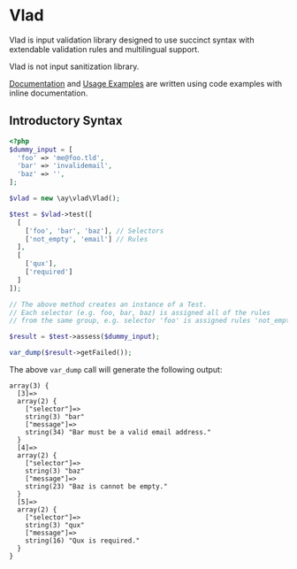 # Vlad

Vlad is input validation library designed to use succinct syntax with extendable validation rules and multilingual support.

Vlad is not input sanitization library.

[Documentation](http://anuary.com/vlad/) and [Usage Examples](http://anuary.com/vlad/) are written using code examples with inline documentation.

## Introductory Syntax

```php
<?php
$dummy_input = [
  'foo' => 'me@foo.tld',
  'bar' => 'invalidemail',
  'baz' => '',
];

$vlad = new \ay\vlad\Vlad();

$test = $vlad->test([
  [
    ['foo', 'bar', 'baz'], // Selectors
    ['not_empty', 'email'] // Rules
  ],
  [
    ['qux'],
    ['required']
  ]
]);

// The above method creates an instance of a Test.
// Each selector (e.g. foo, bar, baz) is assigned all of the rules
// from the same group, e.g. selector 'foo' is assigned rules 'not_empty' and 'email'.

$result = $test->assess($dummy_input);

var_dump($result->getFailed());
```

The above `var_dump` call will generate the following output:

```
array(3) {
  [3]=>
  array(2) {
    ["selector"]=>
    string(3) "bar"
    ["message"]=>
    string(34) "Bar must be a valid email address."
  }
  [4]=>
  array(2) {
    ["selector"]=>
    string(3) "baz"
    ["message"]=>
    string(23) "Baz is cannot be empty."
  }
  [5]=>
  array(2) {
    ["selector"]=>
    string(3) "qux"
    ["message"]=>
    string(16) "Qux is required."
  }
}
```
